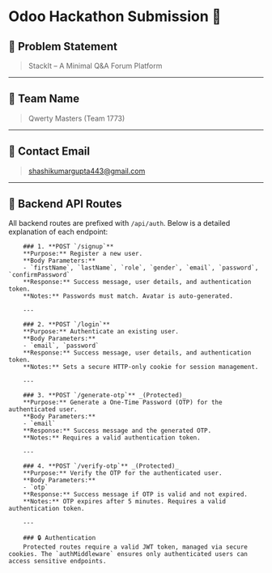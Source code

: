 # Odoo Hackathon Submission 🚀

## 🧠 Problem Statement

> StackIt – A Minimal Q&A Forum Platform

---

## 👥 Team Name

> Qwerty Masters (Team 1773)

---

## 📧 Contact Email

> shashikumargupta443@gmail.com

---



## 🚦 Backend API Routes

All backend routes are prefixed with `/api/auth`. Below is a detailed explanation of each endpoint:

        ### 1. **POST `/signup`**
        **Purpose:** Register a new user.
        **Body Parameters:**
        - `firstName`, `lastName`, `role`, `gender`, `email`, `password`, `confirmPassword`
        **Response:** Success message, user details, and authentication token.
        **Notes:** Passwords must match. Avatar is auto-generated.

        ---

        ### 2. **POST `/login`**
        **Purpose:** Authenticate an existing user.
        **Body Parameters:**
        - `email`, `password`
        **Response:** Success message, user details, and authentication token.
        **Notes:** Sets a secure HTTP-only cookie for session management.

        ---

        ### 3. **POST `/generate-otp`** _(Protected)_
        **Purpose:** Generate a One-Time Password (OTP) for the authenticated user.
        **Body Parameters:**
        - `email`
        **Response:** Success message and the generated OTP.
        **Notes:** Requires a valid authentication token.

        ---

        ### 4. **POST `/verify-otp`** _(Protected)_
        **Purpose:** Verify the OTP for the authenticated user.
        **Body Parameters:**
        - `otp`
        **Response:** Success message if OTP is valid and not expired.
        **Notes:** OTP expires after 5 minutes. Requires a valid authentication token.

        ---

        ### 🔒 Authentication
        Protected routes require a valid JWT token, managed via secure cookies. The `authMiddleware` ensures only authenticated users can access sensitive endpoints.
